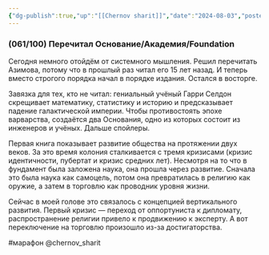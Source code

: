 ```yaml
---
{"dg-publish":true,"up":"[[Chernov sharit]]","date":"2024-08-03","posted":"https://t.me/chernov_sharit/603","modified_at":"2024-09-10T22:50:54+03:00","published_at":"2024-08-03T19:05:00+03:00","dg-path":"/chernov_sharit/2024-08-03 перечитал основание.md","permalink":"/chernov-sharit/2024-08-03-perechital-osnovanie/","dgPassFrontmatter":true}
---
```



### (061/100) Перечитал Основание/Академия/Foundation

Сегодня немного отойдём от системного мышления. Решил перечитать Азимова, потому что в прошлый раз читал его 15 лет назад. И теперь вместо строгого порядка начал в порядке издания. Остался в восторге.

Завязка для тех, кто не читал: гениальный учёный Гарри Селдон скрещивает математику, статистику и историю и предсказывает падение галактической империи. Чтобы противостоять эпохе варварства, создаётся два Основания, одно из которых состоит из инженеров и учёных. Дальше спойлеры.

Первая книга показывает развитие общества на протяжении двух веков. За это время колония сталкивается с тремя кризисами (кризис идентичности, пубертат и кризис средних лет). Несмотря на то что в фундамент была заложена наука, она прошла через развитие. Сначала это была наука как самоцель, потом она превратилась в религию как оружие, а затем в торговлю как проводник уровня жизни.

Сейчас в моей голове это связалось с концепцией вертикального развития. Первый кризис — переход от оппортуниста к дипломату, распространение религии привело к продвижению к эксперту. А вот переключение на торговлю произошло из-за достигаторства.

#марафон @chernov_sharit
